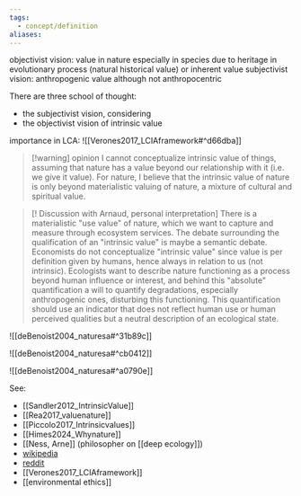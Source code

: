 ```yaml
---
tags:
  - concept/definition
aliases:
---
```

objectivist vision: value in nature especially in species due to heritage in evolutionary process (natural historical value) or inherent value
subjectivist vision: anthropogenic value although not anthropocentric

There are three school of thought:
- the subjectivist vision, considering 
- the objectivist vision of intrinsic value 

importance in LCA: 
![[Verones2017_LCIAframework#^d66dba]]

>[!warning] opinion
> I cannot conceptualize intrinsic value of things, assuming that nature has a value beyond our relationship with it (i.e. we give it value). For nature, I believe that the intrinsic value of nature is only beyond materialistic valuing of nature, a mixture of cultural and spiritual value.


>[! Discussion with Arnaud, personal interpretation]
There is a materialistic "use value" of nature, which we want to capture and measure through ecosystem services. The debate surrounding the qualification of an "intrinsic value" is maybe a semantic debate. Economists do not conceptualize "intrinsic value" since value is per definition given by humans, hence always in relation to us (not intrinsic). Ecologists want to describe nature functioning as a process beyond human influence or interest, and behind this "absolute" quantification a will to quantify degradations, especially anthropogenic ones, disturbing this functioning. This quantification should use an indicator that does not reflect human use or human perceived qualities but a neutral description of an ecological state.

![[deBenoist2004_naturesa#^31b89c]]

![[deBenoist2004_naturesa#^cb0412]]

![[deBenoist2004_naturesa#^a0790e]]

See:
- [[Sandler2012_IntrinsicValue]]
- [[Rea2017_valuenature]]
- [[Piccolo2017_Intrinsicvalues]]
- [[Himes2024_Whynature]]
- [[Ness, Arne]] (philosopher on [[deep ecology]])
- [wikipedia](https://en.wikipedia.org/wiki/Intrinsic_value_(ethics)#Total_intrinsic_value)
- [reddit](https://www.reddit.com/r/askphilosophy/comments/1416hlc/how_could_there_ever_been_such_a_thing_as_an/)
- [[Verones2017_LCIAframework]]
- [[environmental ethics]]